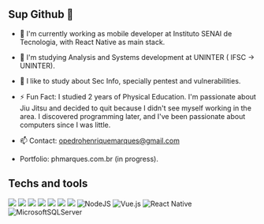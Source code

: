 ## Sup Github 👋


- 🔭 I'm currently working as mobile developer at Instituto SENAI de Tecnologia, with React Native as main stack.
- 🌱 I'm studying Analysis and Systems development at UNINTER ( IFSC -> UNINTER).
- 🤔 I like to study about Sec Info, specially pentest and vulnerabilities. 

- ⚡ Fun Fact: I studied 2 years of Physical Education. I'm passionate about Jiu Jitsu and decided to quit because I didn't see myself working in the area. I discovered programming later, and I've been passionate about computers since I was little.


- 📫 Contact: opedrohenriquemarques@gmail.com
- Portfolio: phmarques.com.br (in progress).


## Techs and tools
![](https://img.shields.io/badge/OS-Linux-informational?style=flat&logo=ubuntu&logoColor=white&color=92b662)
![](https://img.shields.io/badge/Editor-Visual%20Studio%20Code-informational?style=flat&logo=visualstudiocode&logoColor=white&color=057dca)
![](https://shields.io/badge/JavaScript-F7DF1E?logo=JavaScript&logoColor=000&style=flat-square)
![](https://shields.io/badge/TypeScript-3178C6?logo=TypeScript&logoColor=FFF&style=flat-square)
![](https://img.shields.io/badge/-ReactJs-61DAFB?logo=react&logoColor=white&style=for-the-badge)
![](https://img.shields.io/badge/Tools-Docker-informational?style=flat&logo=docker&logoColor=white&color=2391e7)
![](https://img.shields.io/badge/Code-PHP-informational?style=flat&logo=PHP&logoColor=white&color=838dba)
![NodeJS](https://img.shields.io/badge/node.js-6DA55F?style=flate&logo=node.js&logoColor=white)
![Vue.js](https://img.shields.io/badge/vuejs-%2335495e.svg?style=flat&logo=vuedotjs&logoColor=%234FC08D)
![React Native](https://img.shields.io/badge/react_native-%2320232a.svg?style=flat&logo=react&logoColor=%2361DAFB)
![MicrosoftSQLServer](https://img.shields.io/badge/Microsoft%20SQL%20Sever-CC2927?style=flat&logo=microsoft%20sql%20server&logoColor=white)



